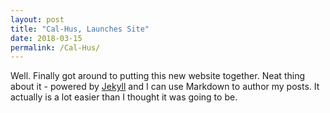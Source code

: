 ```yaml
---
layout: post
title: "Cal-Hus, Launches Site"
date: 2018-03-15
permalink: /Cal-Hus/
---
```


Well. Finally got around to putting this new website together. Neat thing about it - powered by [Jekyll](http://jekyllrb.com) and I can use Markdown to author my posts. It actually is a lot easier than I thought it was going to be.
